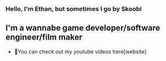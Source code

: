 ### Hello, I'm Ethan, but sometimes I go by Skoobi

## I'm a wannabe game developer/software engineer/film maker
- 🎥You can check out my youtube videos here[website]